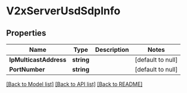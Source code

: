 # V2xServerUsdSdpInfo

## Properties
Name | Type | Description | Notes
------------ | ------------- | ------------- | -------------
**IpMulticastAddress** | **string** |  | [default to null]
**PortNumber** | **string** |  | [default to null]

[[Back to Model list]](../README.md#documentation-for-models) [[Back to API list]](../README.md#documentation-for-api-endpoints) [[Back to README]](../README.md)

